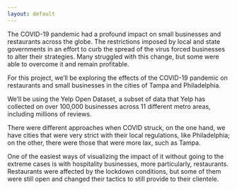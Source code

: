 ```yaml
---
layout: default
---
```


<!-- What is the central question or problem this project explores? -->
The COVID-19 pandemic had a profound impact on small businesses and restaurants across the globe. The restrictions imposed by local and state governments in an effort to curb the spread of the virus forced businesses to alter their strategies. Many struggled with this change, but some were able to overcome it and remain profitable.  

<!-- Why is this topic relevant or important to understand? -->
For this project, we’ll be exploring the effects of the COVID-19 pandemic on restaurants and small businesses in the cities of Tampa and Philadelphia. 

<!-- Where does the data come from? -->
We’ll be using the Yelp Open Dataset, a subset of data that Yelp has collected on over 100,000 businesses across 11 different metro areas, including millions of reviews.  

<!-- What does the dataset cover (scope, time period, granularity) and why? (show some time based plots) -->


<!-- Why These Two Cities -->
There were different approaches when COVID struck, on the one hand, we have cities that were very strict with their local regulations, like Philadelphia; on the other, there were those that were more lax, such as Tampa.

<!-- why only restaurants  impact of covid on restaurant (use external source) and show calplot -->
One of the easiest ways of visualizing the impact of it without going to the extreme cases is with hospitality businesses, more particularly, restaurants. Restaurants were affected by the lockdown conditions, but some of them were still open and changed their tactics to still provide to their clientele.

<!-- explain data analyst methods -->


<!-- how did we label closed and open due to covid -->


<!-- show attribute significance -->


<!-- show difference in reviews for open and closed -->


<!-- show XXX using bokeh -->


<!-- show locations of open and closed restaurants -->


<!-- some conclusion -->

